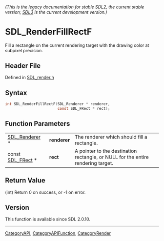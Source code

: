 ###### (This is the legacy documentation for stable SDL2, the current stable version; [SDL3](https://wiki.libsdl.org/SDL3/) is the current development version.)
# SDL_RenderFillRectF

Fill a rectangle on the current rendering target with the drawing color at subpixel precision.

## Header File

Defined in [SDL_render.h](https://github.com/libsdl-org/SDL/blob/SDL2/include/SDL_render.h)

## Syntax

```c
int SDL_RenderFillRectF(SDL_Renderer * renderer,
                        const SDL_FRect * rect);
```

## Function Parameters

|                                |              |                                                                                  |
| ------------------------------ | ------------ | -------------------------------------------------------------------------------- |
| [SDL_Renderer](SDL_Renderer) * | **renderer** | The renderer which should fill a rectangle.                                      |
| const [SDL_FRect](SDL_FRect) * | **rect**     | A pointer to the destination rectangle, or NULL for the entire rendering target. |

## Return Value

(int) Return 0 on success, or -1 on error.

## Version

This function is available since SDL 2.0.10.

----
[CategoryAPI](CategoryAPI), [CategoryAPIFunction](CategoryAPIFunction), [CategoryRender](CategoryRender)


